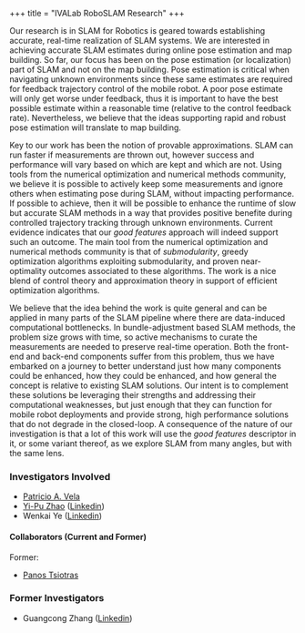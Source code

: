 +++
title = "IVALab RoboSLAM Research"
+++

Our research is in SLAM for Robotics is geared towards establishing
accurate, real-time realization of SLAM systems. We are interested
in achieving accurate SLAM estimates during online pose estimation
and map building. So far, our focus has been on the pose estimation 
(or localization) part of SLAM and not on the map building. Pose
estimation is critical when navigating unknown environments since
these same estimates are required for feedback trajectory control
of the mobile robot. A poor pose estimate will only get worse under
feedback, thus it is important to have the best possible estimate
within a reasonable time (relative to the control feedback rate).
Nevertheless, we believe that the ideas supporting rapid and robust pose
estimation will translate to map building.

Key to our work has been the notion of provable approximations. SLAM
can run faster if measurements are thrown out, however success and
performance will vary based on which are kept and which are not.
Using tools from the numerical optimization and numerical methods community, 
we believe it is possible to actively keep some measurements and
ignore others when estimating pose during SLAM, without impacting
performance. If possible to achieve, then it will be possible to
enhance the runtime of slow but accurate SLAM methods in a way
that provides positive benefite during controlled trajectory
tracking through unknown environments.  Current evidence indicates
that our _good features_ approach will indeed support such an outcome.
The main tool from the numerical optimization and numerical methods community
is that of _submodularity_, greedy optimization algorithms exploiting
submodularity, and proven near-optimality outcomes associated to these
algorithms. The work is a nice blend of control theory and approximation 
theory in support of efficient optimization algorithms.

We believe that the idea behind the work is quite general and can be applied
in many parts of the SLAM pipeline where there are data-induced computational
bottlenecks. In bundle-adjustment based SLAM methods, the problem size grows
with time, so active mechanisms to curate the measurements are needed
to preserve real-time operation. Both the front-end and back-end components
suffer from this problem, thus we have embarked on a journey to better
understand just how many components could be enhanced, how they could be
enhanced, and how general the concept is relative to existing SLAM solutions.
Our intent is to complement these solutions be leveraging their strengths
and addressing their computational weaknesses, but just enough that they
can function for mobile robot deployments and provide strong, high performance
solutions that do not degrade in the closed-loop. A consequence of the
nature of our investigation is that a lot of this work will use the
_good features_ descriptor in it, or some variant thereof, as we
explore SLAM from many angles, but with the same lens.

### Investigators Involved

- [Patricio A. Vela](http://pvela.gatech.edu)
- [Yi-Pu Zhao](https://sites.google.com/site/zhaoyipu/home)
  ([Linkedin](https://www.linkedin.com/in/yipuzhao))
- Wenkai Ye ([Linkedin](https://cn.linkedin.com/in/wenkai-ye-21b61a9b))

#### Collaborators (Current and Former)

Former:

- [Panos Tsiotras](http://dcsl.gatech.edu/tsiotras.html)


### Former Investigators

- Guangcong Zhang
  ([Linkedin](https://www.linkedin.com/in/gczhang?trk=people-guest_profile-result-card_result-card_full-click))
